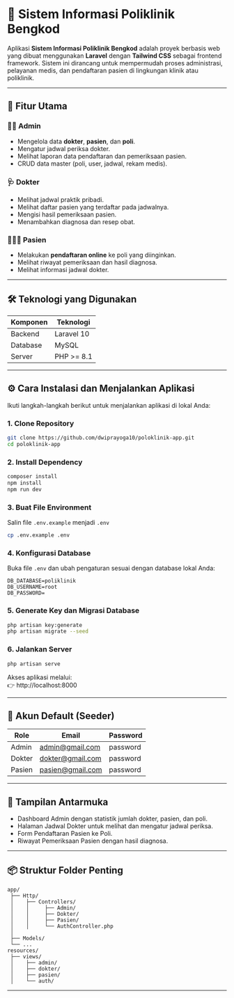 # 🏥 Sistem Informasi Poliklinik Bengkod

Aplikasi **Sistem Informasi Poliklinik Bengkod** adalah proyek berbasis web yang dibuat menggunakan **Laravel** dengan **Tailwind CSS** sebagai frontend framework. Sistem ini dirancang untuk mempermudah proses administrasi, pelayanan medis, dan pendaftaran pasien di lingkungan klinik atau poliklinik.

---

## 🚀 Fitur Utama

### 👨‍💼 Admin
- Mengelola data **dokter**, **pasien**, dan **poli**.
- Mengatur jadwal periksa dokter.
- Melihat laporan data pendaftaran dan pemeriksaan pasien.
- CRUD data master (poli, user, jadwal, rekam medis).

### 🩺 Dokter
- Melihat jadwal praktik pribadi.
- Melihat daftar pasien yang terdaftar pada jadwalnya.
- Mengisi hasil pemeriksaan pasien.
- Menambahkan diagnosa dan resep obat.

### 🧑‍🤝‍🧑 Pasien
- Melakukan **pendaftaran online** ke poli yang diinginkan.
- Melihat riwayat pemeriksaan dan hasil diagnosa.
- Melihat informasi jadwal dokter.

---

## 🛠️ Teknologi yang Digunakan

| Komponen | Teknologi |
|----------|------------|
| Backend  | Laravel 10 |
| Database | MySQL |
| Server | PHP >= 8.1 |

---

## ⚙️ Cara Instalasi dan Menjalankan Aplikasi

Ikuti langkah-langkah berikut untuk menjalankan aplikasi di lokal Anda:

### 1. Clone Repository
```bash
git clone https://github.com/dwiprayoga10/poloklinik-app.git
cd poloklinik-app
```

### 2. Install Dependency
```bash
composer install
npm install
npm run dev
```

### 3. Buat File Environment
Salin file `.env.example` menjadi `.env`
```bash
cp .env.example .env
```

### 4. Konfigurasi Database
Buka file `.env` dan ubah pengaturan sesuai dengan database lokal Anda:
```
DB_DATABASE=poliklinik
DB_USERNAME=root
DB_PASSWORD=
```

### 5. Generate Key dan Migrasi Database
```bash
php artisan key:generate
php artisan migrate --seed
```

### 6. Jalankan Server
```bash
php artisan serve
```

Akses aplikasi melalui:  
👉 http://localhost:8000

---

## 👥 Akun Default (Seeder)
| Role | Email | Password |
|------|--------|-----------|
| Admin | admin@gmail.com | password |
| Dokter | dokter@gmail.com | password |
| Pasien | pasien@gmail.com | password |

---

## 📸 Tampilan Antarmuka
- Dashboard Admin dengan statistik jumlah dokter, pasien, dan poli.
- Halaman Jadwal Dokter untuk melihat dan mengatur jadwal periksa.
- Form Pendaftaran Pasien ke Poli.
- Riwayat Pemeriksaan Pasien dengan hasil diagnosa.

---

## 📦 Struktur Folder Penting
```
app/
 ├── Http/
 │    ├── Controllers/
 │    │     ├── Admin/
 │    │     ├── Dokter/
 │    │     ├── Pasien/
 │    │     └── AuthController.php
 │
 ├── Models/
 └── ...
resources/
 ├── views/
 │    ├── admin/
 │    ├── dokter/
 │    ├── pasien/
 │    └── auth/
```

---

